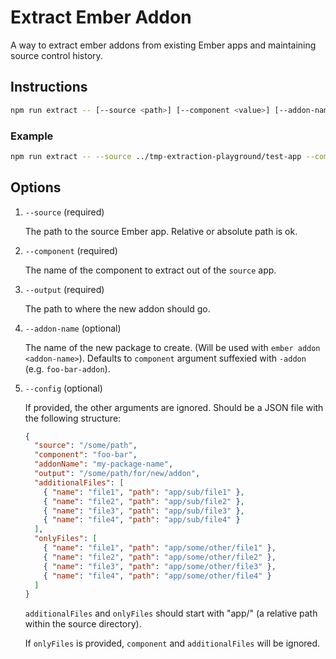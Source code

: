 # Extract Ember Addon

A way to extract ember addons from existing Ember apps and maintaining source control history.

## Instructions

```bash
npm run extract -- [--source <path>] [--component <value>] [--addon-name <value>] [--output <path>] [--config <path>]
```

### Example

```bash
npm run extract -- --source ../tmp-extraction-playground/test-app --component foo-bar
```

## Options

1. `--source` (required)

    The path to the source Ember app. Relative or absolute path is ok.

1. `--component` (required)

    The name of the component to extract out of the `source` app.

1. `--output` (required)

    The path to where the new addon should go.

1. `--addon-name` (optional)

    The name of the new package to create. (Will be used with `ember addon <addon-name>`).
    Defaults to `component` argument suffexied with `-addon` (e.g. `foo-bar-addon`).

1. `--config` (optional)

    If provided, the other arguments are ignored. Should be a JSON file with the following structure:

    ```json
    {
      "source": "/some/path",
      "component": "foo-bar",
      "addonName": "my-package-name",
      "output": "/some/path/for/new/addon",
      "additionalFiles": [
        { "name": "file1", "path": "app/sub/file1" },
        { "name": "file2", "path": "app/sub/file2" },
        { "name": "file3", "path": "app/sub/file3" },
        { "name": "file4", "path": "app/sub/file4" }
      ],
      "onlyFiles": [
        { "name": "file1", "path": "app/some/other/file1" },
        { "name": "file2", "path": "app/some/other/file2" },
        { "name": "file3", "path": "app/some/other/file3" },
        { "name": "file4", "path": "app/some/other/file4" }
      ]
    }
    ```

    `additionalFiles` and `onlyFiles` should start with "app/" (a relative path within the
    source directory).

    If `onlyFiles` is provided, `component` and `additionalFiles` will be ignored.
